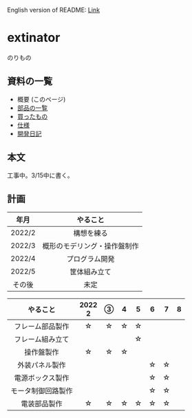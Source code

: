 English version of README: [Link](./README-en.md)
# extinator
のりもの

## 資料の一覧

- 概要 (このページ)
- [部品の一覧](./partslist.md)
- [買ったもの](./purchase.md)
- [仕様](./specifications.md)
- [開発日記](./diary.md)

## 本文

工事中。3/15中に書く。

## 計画
|年月|やること|
|:-:|:-:|
|2022/2|構想を練る|
|2022/3|概形のモデリング・操作盤制作|
|2022/4|プログラム開発|
|2022/5|筐体組み立て|
|その後|未定|

|やること|2022<br>2|③|4|5|6|7|8|
|:-:|:-:|:-:|:-:|:-:|:-:|:-:|:-:|
|フレーム部品製作|☆|☆|☆|☆||||
|フレーム組み立て||||☆||||
|操作盤製作|☆|☆|☆|||||
|外装パネル製作|||||☆|☆||
|電源ボックス製作|||||☆|☆||
|モータ制御回路製作|||||☆|☆||
|電装部品製作|☆|☆|☆|☆|☆|☆||
